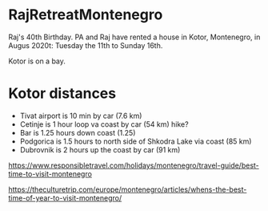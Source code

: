 # RajRetreatMontenegro
Raj's 40th Birthday. PA and Raj have rented a house in Kotor, Montenegro, in Augus 2020t: Tuesday the 11th to Sunday 16th.

Kotor is on a bay.

# Kotor distances
* Tivat airport is 10 min by car (7.6 km)
* Cetinje is 1 hour loop va coast by car (54 km) hike?
* Bar is 1.25 hours down coast (1.25)
* Podgorica is 1.5 hours to north side of Shkodra Lake via coast (85 km)
* Dubrovnik is 2 hours up the coast by car (91 km)

https://www.responsibletravel.com/holidays/montenegro/travel-guide/best-time-to-visit-montenegro

https://theculturetrip.com/europe/montenegro/articles/whens-the-best-time-of-year-to-visit-montenegro/
